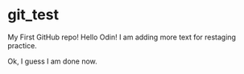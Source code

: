 # git_test

My First GitHub repo!
Hello Odin!
I am adding more text for restaging practice.

Ok, I guess I am done now.
